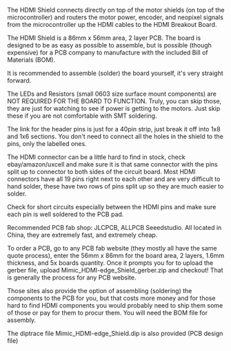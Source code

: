 The HDMI Shield connects directly on top of the motor shields (on top of the microcontroller) and routers the motor power, encoder, and neopixel signals from the microcontroller up the HDMI cables to the HDMI Breakout Board.

The HDMI Shield is a 86mm x 56mm area, 2 layer PCB. The board is designed to be as easy as possible to assemble, but is possible (though expensive) for a PCB company to manufacture with the included Bill of Materials (BOM). 

It is recommended to assemble (solder) the board yourself, it's very straight forward. 

The LEDs and Resistors (small 0603 size surface mount components) are NOT REQUIRED FOR THE BOARD TO FUNCTION. Truly, you can skip those, they are just for watching to see if power is getting to the motors. Just skip these if you are not comfortable with SMT soldering.

The link for the header pins is just for a 40pin strip, just break it off into 1x8 and 1x6 sections. You don't need to connect all the holes in the shield to the pins, only the labelled ones. 

The HDMI connector can be a little hard to find in stock, check ebay/amazon/uxcell and make sure it is that same connector with the pins split up to connector to both sides of the circuit board. Most HDMI connectors have all 19 pins right next to each other and are very difficult to hand solder, these have two rows of pins split up so they are much easier to solder. 

Check for short circuits especially between the HDMI pins and make sure each pin is well soldered to the PCB pad.

Recommended PCB fab shop: JLCPCB, ALLPCB Seeedstudio. All located in China, they are extremely fast, and extremely cheap.

To order a PCB, go to any PCB fab website (they mostly all have the same quote process), enter the 56mm x 86mm for the board area, 2 layers, 1.6mm thickness, and 5x boards quantity. Once it prompts you for to upload the gerber file, upload Mimic_HDMI-edge_Shield_gerber.zip and checkout! That is generally the process for any PCB website.

Those sites also provide the option of assembling (soldering) the components to the PCB for you, but that costs more money and for those hard to find HDMI components you would probably need to ship them some of those or pay for them to procur them. You will need the BOM file for assembly.

The diptrace file Mimic_HDMI-edge_Shield.dip is also provided (PCB design file)
